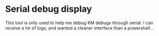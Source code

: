 # Serial debug display

This tool is only used to help me debug KM debugs through serial.
I can receive a lot of logs, and wanted a cleaner interface than a powershell...
